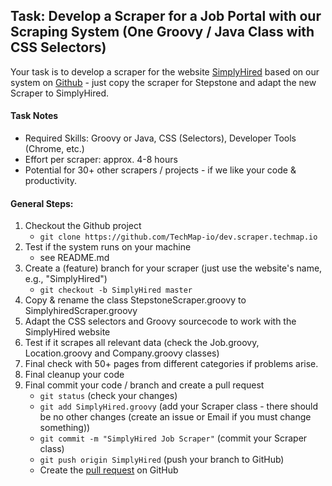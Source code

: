 ## Task: Develop a Scraper for a Job Portal with our Scraping System (One Groovy / Java Class with CSS Selectors)

Your task is to develop a scraper for the website [SimplyHired](https://www.simplyhired.com/)
based on our system on [Github](https://github.com/joergrech/dev.scraper.techmap.io) - just
copy the scraper for Stepstone and adapt the new Scraper to SimplyHired.

#### Task Notes
* Required Skills: Groovy or Java, CSS (Selectors), Developer Tools (Chrome, etc.)
* Effort per scraper: approx. 4-8 hours
* Potential for 30+ other scrapers / projects - if we like your code & productivity.

#### General Steps:
1. Checkout the Github project
	* `git clone https://github.com/TechMap-io/dev.scraper.techmap.io`
2. Test if the system runs on your machine
	* see README.md
3. Create a (feature) branch for your scraper (just use the website's name, e.g., "SimplyHired")
	* `git checkout -b SimplyHired master`
4. Copy & rename the class StepstoneScraper.groovy to SimplyhiredScraper.groovy
5. Adapt the CSS selectors and Groovy sourcecode to work with the SimplyHired website
6. Test if it scrapes all relevant data (check the Job.groovy, Location.groovy and Company.groovy classes)
7. Final check with 50+ pages from different categories if problems arise.
8. Final cleanup your code
9. Final commit your code / branch and create a pull request
	* `git status` (check your changes)
	* `git add SimplyHired.groovy` (add your Scraper class - there should be no other changes (create an issue or Email if you must change something))
	* `git commit -m "SimplyHired Job Scraper"` (commit your Scraper class)
	* `git push origin SimplyHired` (push your branch to GitHub)
	* Create the [pull request](https://docs.github.com/en/github/collaborating-with-issues-and-pull-requests/creating-a-pull-request) on GitHub
